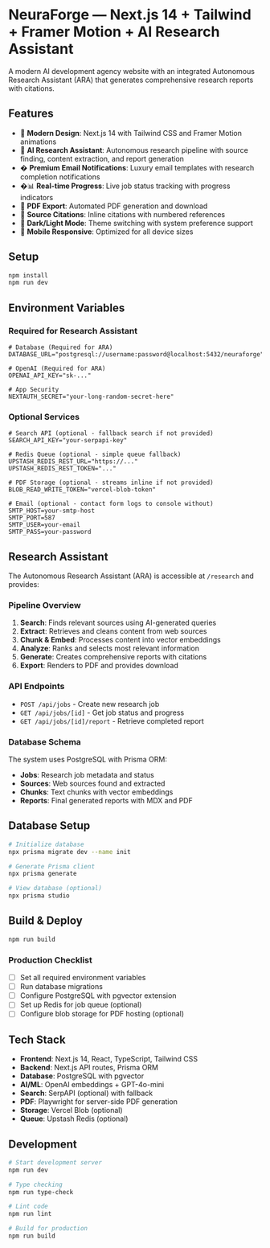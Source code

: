 # NeuraForge — Next.js 14 + Tailwind + Framer Motion + AI Research Assistant

A modern AI development agency website with an integrated Autonomous Research Assistant (ARA) that generates comprehensive research reports with citations.

## Features

- 🎨 **Modern Design**: Next.js 14 with Tailwind CSS and Framer Motion animations
- 🤖 **AI Research Assistant**: Autonomous research pipeline with source finding, content extraction, and report generation
- � **Premium Email Notifications**: Luxury email templates with research completion notifications
- �📊 **Real-time Progress**: Live job status tracking with progress indicators
- 📄 **PDF Export**: Automated PDF generation and download
- 🔗 **Source Citations**: Inline citations with numbered references
- 🌙 **Dark/Light Mode**: Theme switching with system preference support
- 📱 **Mobile Responsive**: Optimized for all device sizes

## Setup

```bash
npm install
npm run dev
```

## Environment Variables

### Required for Research Assistant

```env
# Database (Required for ARA)
DATABASE_URL="postgresql://username:password@localhost:5432/neuraforge"

# OpenAI (Required for ARA)
OPENAI_API_KEY="sk-..."

# App Security
NEXTAUTH_SECRET="your-long-random-secret-here"
```

### Optional Services

```env
# Search API (optional - fallback search if not provided)
SEARCH_API_KEY="your-serpapi-key"

# Redis Queue (optional - simple queue fallback)
UPSTASH_REDIS_REST_URL="https://..."
UPSTASH_REDIS_REST_TOKEN="..."

# PDF Storage (optional - streams inline if not provided)
BLOB_READ_WRITE_TOKEN="vercel-blob-token"

# Email (optional - contact form logs to console without)
SMTP_HOST=your-smtp-host
SMTP_PORT=587
SMTP_USER=your-email
SMTP_PASS=your-password
```

## Research Assistant

The Autonomous Research Assistant (ARA) is accessible at `/research` and provides:

### Pipeline Overview
1. **Search**: Finds relevant sources using AI-generated queries
2. **Extract**: Retrieves and cleans content from web sources
3. **Chunk & Embed**: Processes content into vector embeddings
4. **Analyze**: Ranks and selects most relevant information
5. **Generate**: Creates comprehensive reports with citations
6. **Export**: Renders to PDF and provides download

### API Endpoints

- `POST /api/jobs` - Create new research job
- `GET /api/jobs/[id]` - Get job status and progress
- `GET /api/jobs/[id]/report` - Retrieve completed report

### Database Schema

The system uses PostgreSQL with Prisma ORM:

- **Jobs**: Research job metadata and status
- **Sources**: Web sources found and extracted
- **Chunks**: Text chunks with vector embeddings
- **Reports**: Final generated reports with MDX and PDF

## Database Setup

```bash
# Initialize database
npx prisma migrate dev --name init

# Generate Prisma client
npx prisma generate

# View database (optional)
npx prisma studio
```

## Build & Deploy

```bash
npm run build
```

### Production Checklist

- [ ] Set all required environment variables
- [ ] Run database migrations
- [ ] Configure PostgreSQL with pgvector extension
- [ ] Set up Redis for job queue (optional)
- [ ] Configure blob storage for PDF hosting (optional)

## Tech Stack

- **Frontend**: Next.js 14, React, TypeScript, Tailwind CSS
- **Backend**: Next.js API routes, Prisma ORM
- **Database**: PostgreSQL with pgvector
- **AI/ML**: OpenAI embeddings + GPT-4o-mini
- **Search**: SerpAPI (optional) with fallback
- **PDF**: Playwright for server-side PDF generation
- **Storage**: Vercel Blob (optional)
- **Queue**: Upstash Redis (optional)

## Development

```bash
# Start development server
npm run dev

# Type checking
npm run type-check

# Lint code
npm run lint

# Build for production
npm run build
```